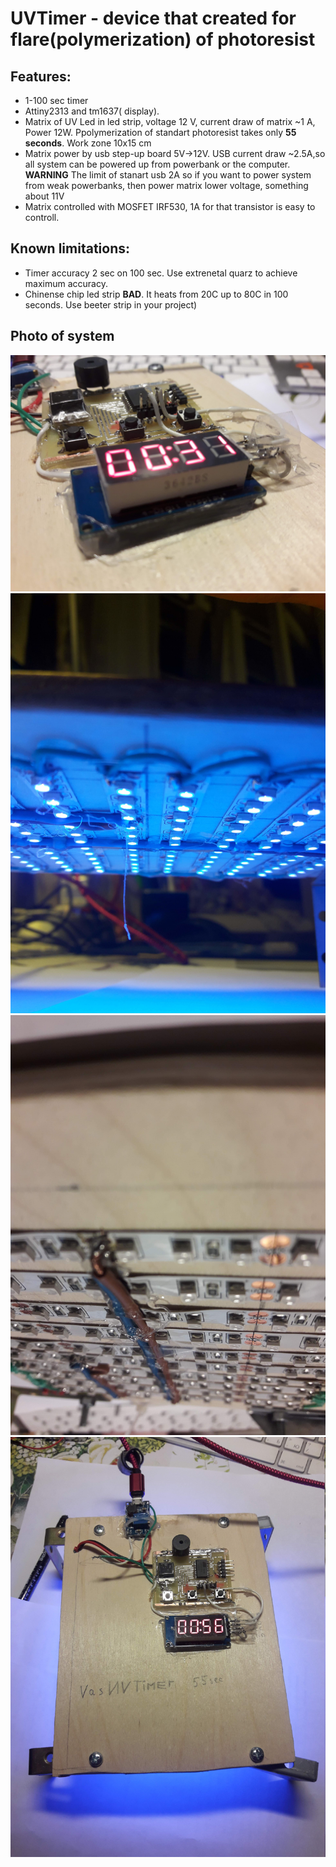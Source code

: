 # UVTimer - device that created for flare(polymerization) of photoresist
## Features:   
* 1-100 sec timer
* Attiny2313 and tm1637( display).
* Matrix of UV Led in led strip, voltage 12 V, current draw of matrix ~1 A, Power 12W. Ppolymerization of standart photoresist takes only **55 seconds**. Work zone 10x15 cm
* Matrix power by usb step-up board 5V->12V. USB current draw ~2.5A,so all system can be powered up from powerbank or the computer. **WARNING** The limit of stanart usb 2A so if you want to power system from weak powerbanks, then power matrix lower voltage, something about 11V
* Matrix controlled with MOSFET IRF530, 1A for that transistor is easy to controll.
## Known limitations:
* Timer accuracy 2 sec on 100 sec. Use extrenetal quarz to achieve maximum accuracy.
* Chinense chip led strip **BAD**. It heats from 20C up to 80C in 100 seconds. Use beeter strip in your project)
## Photo of system
![Img](/1.jpg)
![Img](/2.jpg)
![Img](/3.jpg)
![Img](/4.jpg)